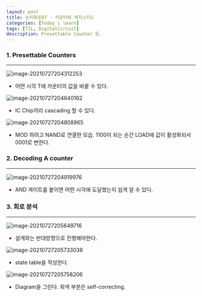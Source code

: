 ```yaml
---
layout: post
title: 논리회로07 - 카운터와 레지스터2
categories: [Today i learn]
tags: [TIL, DigitalCircuit]
description: Presettable Counter 등.
---
```


### 1. Presettable Counters

---

![image-20210727204312253](https://raw.githubusercontent.com/chunyunseo/ImageRepo/image/img/image-20210727204312253.png)

- 어떤 시각 T에 카운터의 값을 바꿀 수 있다.

![image-20210727204640162](https://raw.githubusercontent.com/chunyunseo/ImageRepo/image/img/image-20210727204640162.png)

- IC Chip끼리 cascading 할 수 있다.



![image-20210727204808965](https://raw.githubusercontent.com/chunyunseo/ImageRepo/image/img/image-20210727204808965.png)

- MOD 하려고 NAND로 연결한 모습. 1100이 되는 순간 LOAD에 값이 활성화되서 0001로 변한다.

### 2. Decoding A counter

---

![image-20210727204919976](https://raw.githubusercontent.com/chunyunseo/ImageRepo/image/img/image-20210727204919976.png)

- AND 게이트를 붙이면 어떤 시각에 도달했는지 쉽게 알 수 있다.

### 3. 회로 분석

---

![image-20210727205649716](https://raw.githubusercontent.com/chunyunseo/ImageRepo/image/img/image-20210727205649716.png)

- 설계와는 반대방향으로 진행해야한다.

![image-20210727205733038](https://raw.githubusercontent.com/chunyunseo/ImageRepo/image/img/image-20210727205733038.png)

- state table을 작성한다.

![image-20210727205758206](https://raw.githubusercontent.com/chunyunseo/ImageRepo/image/img/image-20210727205758206.png)

- Diagram을 그린다. 회색 부분은 self-correcting.

